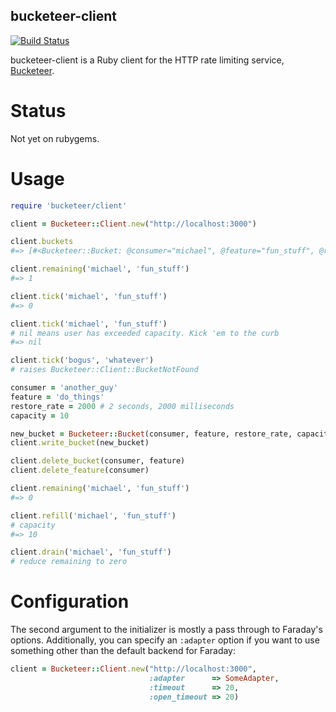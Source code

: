 bucketeer-client
----------------
[![Build Status](https://secure.travis-ci.org/MichaelXavier/bucketeer-client-ruby.png)](http://travis-ci.org/MichaelXavier/bucketeer-client-ruby)

bucketeer-client is a Ruby client for the HTTP rate limiting service,
[Bucketeer](github.com/michaelxavier/Bucketeer). 

Status
======
Not yet on rubygems.

Usage
=====

```ruby
require 'bucketeer/client'

client = Bucketeer::Client.new("http://localhost:3000")

client.buckets
#=> [#<Bucketeer::Bucket: @consumer="michael", @feature="fun_stuff", @restore_rate=10000, @capacity=10>]

client.remaining('michael', 'fun_stuff')
#=> 1

client.tick('michael', 'fun_stuff')
#=> 0

client.tick('michael', 'fun_stuff')
# nil means user has exceeded capacity. Kick 'em to the curb
#=> nil

client.tick('bogus', 'whatever')
# raises Bucketeer::Client::BucketNotFound

consumer = 'another_guy'
feature = 'do_things'
restore_rate = 2000 # 2 seconds, 2000 milliseconds
capacity = 10

new_bucket = Bucketeer::Bucket(consumer, feature, restore_rate, capacity)
client.write_bucket(new_bucket)

client.delete_bucket(consumer, feature)
client.delete_feature(consumer)

client.remaining('michael', 'fun_stuff')
#=> 0

client.refill('michael', 'fun_stuff')
# capacity
#=> 10

client.drain('michael', 'fun_stuff')
# reduce remaining to zero

```
Configuration
=============
The second argument to the initializer is mostly a pass through to Faraday's
options. Additionally, you can specify an `:adapter` option if you want to use
something other than the default backend for Faraday:

```ruby
client = Bucketeer::Client.new("http://localhost:3000",
                               :adapter      => SomeAdapter,
                               :timeout      => 20,
                               :open_timeout => 20)
```
